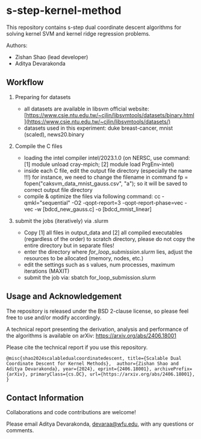# s-step-kernel-method
This repository contains s-step dual coordinate descent algorithms for solving kernel SVM and kernel ridge regression problems.

Authors: 
- Zishan Shao (lead developer)
- Aditya Devarakonda

## Workflow

1. Preparing for datasets
   - all datasets are available in libsvm official website: [https://www.csie.ntu.edu.tw/~cjlin/libsvmtools/datasets/binary.html](https://www.csie.ntu.edu.tw/~cjlin/libsvmtools/datasets/)
   - datasets used in this experiment: duke breast-cancer, mnist (scaled), news20.binary

2. Compile the C files
   - loading the intel compiler intel/2023.1.0 (on NERSC, use command: [1] module unload cray-mpich; [2] module load PrgEnv-intel)
   - inside each C file, edit the output file directory (especially the name !!!) for instance, we need to change the filename in command fp = fopen("caksvm_data_mnist_gauss.csv", "a"); so it will be saved to correct output file directory
   - compile & optimize the files via following command: cc -qmkl="sequential" -O2 -qopt-report=3 -qopt-report-phase=vec -vec -w [bdcd_new_gauss.c] -o [bdcd_mnist_linear]

3. submit the jobs (iteratively) via .slurm
   - Copy [1] all files in output_data and [2] all compiled executables (regardless of the order) to scratch directory, please do not copy the entire directory but in separate files!
   - enter the directory where *for_loop_submission.slurm* lies, adjust the resources to be allocated (memory, nodes, etc.)
   - edit the settings such as s values, num processes, maximum iterations (MAXIT)
   - submit the job via: sbatch for_loop_submission.slurm

## Usage and Acknowledgement
The repository is released under the BSD 2-clause license, so please feel free to use and/or modify accordingly.

A technical report presenting the derivation, analysis and performance of the algorithms is available on arXiv: https://arxiv.org/abs/2406.18001

Please cite the technical report if you use this repository.

``
@misc{shao2024scalabledualcoordinatedescent,
      title={Scalable Dual Coordinate Descent for Kernel Methods}, 
      author={Zishan Shao and Aditya Devarakonda},
      year={2024},
      eprint={2406.18001},
      archivePrefix={arXiv},
      primaryClass={cs.DC},
      url={https://arxiv.org/abs/2406.18001}, 
}
``

## Contact Information

Collaborations and code contributions are welcome!

Please email Aditya Devarakonda, devaraa@wfu.edu, with any questions or comments.
